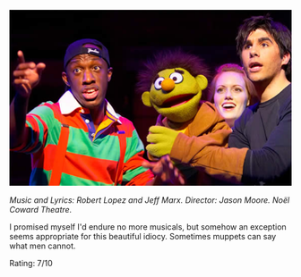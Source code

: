 <!--
.. title: Avenue Q
.. slug: avenue-q
.. date: 2007-03-21 10:00:20-05:00
.. tags: Shows
.. link: 
.. description: 
.. type: text
-->


![](/files/2007/03/aveq-screen_ps01_big.jpg)

*Music and Lyrics: Robert Lopez and Jeff Marx.
Director: Jason Moore.
Noël Coward Theatre.*

I promised myself I'd endure no more musicals, but somehow an exception
seems appropriate for this beautiful idiocy. Sometimes muppets can say
what men cannot.

Rating: 7/10